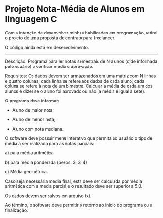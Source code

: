 # Projeto Nota-Média de Alunos em linguagem C
Com a intenção de desenvolver minhas habilidades em programação, retirei o projeto de uma proposta de contrato para freelancer.

O código ainda está em desenvolvimento.

________________________________________________________________________________________________________________________
Descrição: Programa para ler notas semestrais de N alunos (qtde informada pelo usuário) e verificar média e aprovação.

Requisitos: Os dados devem ser armazenados em uma matriz com N linhas e quatro colunas; cada linha se refere aos dados de cada aluno; cada coluna se refere à nota de um bimestre. 
Calcular a média de cada um dos alunos e dizer se o aluno foi aprovado ou não (a média é igual a sete).

O programa deve informar:

- Aluno de maior nota;

- Aluno de menor nota;

- Aluno com nota mediana.

O software deve possuir menu interativo que permita ao usuário o tipo de média a ser realizada para as notas parciais:

a) para média aritmética

b) para média ponderada (pesos: 3, 3, 4)

c) Média geométrica.

Caso seja necessária média final, esta deve ser calculada por média aritmética com a media parcial e o resultado deve ser superior a 5.0.

Os dados devem ser salvos em arquivo txt.

Ao término, o software deve permitir o retorno ao inicio do programa ou a finalização.
